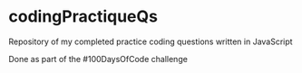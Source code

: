 # codingPractiqueQs
Repository of my completed practice coding questions written in JavaScript 

Done as part of the #100DaysOfCode challenge
